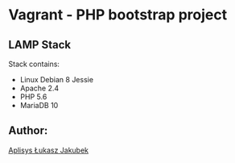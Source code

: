 # Vagrant - PHP bootstrap project

## LAMP Stack

Stack contains:
- Linux Debian 8 Jessie
- Apache 2.4
- PHP 5.6
- MariaDB 10

## Author:

[Aplisys Łukasz Jakubek](http://www.aplisys.pl)
